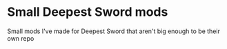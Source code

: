 # Small Deepest Sword mods
Small mods I've made for Deepest Sword that aren't big enough to be their own repo
